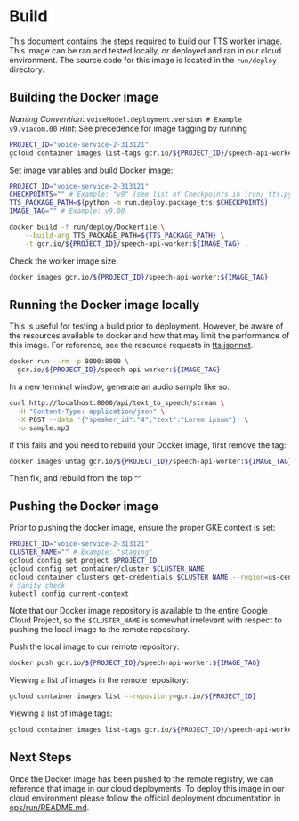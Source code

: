# Build

This document contains the steps required to build our TTS worker image. This
image can be ran and tested locally, or deployed and ran in our cloud
environment. The source code for this image is located in the `run/deploy`
directory.

## Building the Docker image

_Naming Convention_: `voiceModel.deployment.version # Example v9.viacom.00`
_Hint_: See precedence for image tagging by running

```bash
PROJECT_ID="voice-service-2-313121"
gcloud container images list-tags gcr.io/${PROJECT_ID}/speech-api-worker
```

Set image variables and build Docker image:

```bash
PROJECT_ID="voice-service-2-313121"
CHECKPOINTS="" # Example: "v9" (see list of Checkpoints in [run/_tts.py](/run/_tts.py)])
TTS_PACKAGE_PATH=$(python -m run.deploy.package_tts $CHECKPOINTS)
IMAGE_TAG="" # Example: v9.00

docker build -f run/deploy/Dockerfile \
    --build-arg TTS_PACKAGE_PATH=${TTS_PACKAGE_PATH} \
    -t gcr.io/${PROJECT_ID}/speech-api-worker:${IMAGE_TAG} .
```

Check the worker image size:

```bash
docker images gcr.io/${PROJECT_ID}/speech-api-worker:${IMAGE_TAG}
```

## Running the Docker image locally

This is useful for testing a build prior to deployment. However, be aware of the
resources available to docker and how that may limit the performance of this
image. For reference, see the resource requests in
[tts.jsonnet](/ops/run/tts.jsonnet).

```bash
docker run --rm -p 8000:8000 \
  gcr.io/${PROJECT_ID}/speech-api-worker:${IMAGE_TAG}
```

In a new terminal window, generate an audio sample like so:

```bash
curl http://localhost:8000/api/text_to_speech/stream \
  -H "Content-Type: application/json" \
  -X POST --data '{"speaker_id":"4","text":"Lorem ipsum"}' \
  -o sample.mp3
```

If this fails and you need to rebuild your Docker image, first remove the tag:

```bash
docker images untag gcr.io/${PROJECT_ID}/speech-api-worker:${IMAGE_TAG}
```

Then fix, and rebuild from the top ^^

## Pushing the Docker image

Prior to pushing the docker image, ensure the proper GKE context is set:

```bash
PROJECT_ID="voice-service-2-313121"
CLUSTER_NAME="" # Example: "staging"
gcloud config set project $PROJECT_ID
gcloud config set container/cluster $CLUSTER_NAME
gcloud container clusters get-credentials $CLUSTER_NAME --region=us-central1
# Sanity check
kubectl config current-context
```

Note that our Docker image repository is available to the entire Google Cloud
Project, so the `$CLUSTER_NAME` is somewhat irrelevant with respect to pushing
the local image to the remote repository.

Push the local image to our remote repository:

```bash
docker push gcr.io/${PROJECT_ID}/speech-api-worker:${IMAGE_TAG}
```

Viewing a list of images in the remote repository:

```bash
gcloud container images list --repository=gcr.io/${PROJECT_ID}
```

Viewing a list of image tags:

```bash
gcloud container images list-tags gcr.io/${PROJECT_ID}/speech-api-worker
```

## Next Steps

Once the Docker image has been pushed to the remote registry, we can reference
that image in our cloud deployments. To deploy this image in our cloud
environment please follow the official deployment documentation in
[ops/run/README.md](/ops/run/README.md).
